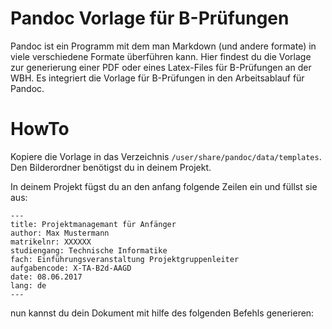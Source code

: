 # Pandoc Vorlage für B-Prüfungen

Pandoc ist ein Programm mit dem man Markdown (und andere formate) in viele verschiedene Formate überführen kann.
Hier findest du die Vorlage zur generierung einer PDF oder eines Latex-Files für B-Prüfungen an der WBH.
Es integriert die Vorlage für B-Prüfungen in den Arbeitsablauf für Pandoc.

# HowTo

Kopiere die Vorlage in das Verzeichnis `/user/share/pandoc/data/templates`. Den Bilderordner benötigst du in deinem Projekt.

In deinem Projekt fügst du an den anfang folgende Zeilen ein und füllst sie aus:

```
---
title: Projektmanagemant für Anfänger
author: Max Mustermann
matrikelnr: XXXXXX
studiengang: Technische Informatike
fach: Einführungsveranstaltung Projektgruppenleiter
aufgabencode: X-TA-B2d-AAGD
date: 08.06.2017
lang: de
---
```

nun kannst du dein Dokument mit hilfe des folgenden Befehls generieren:
